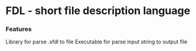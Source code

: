 # FDL - short file description language
### Features
Library for parse .sfdl to file
Executable for parse input string to output file
